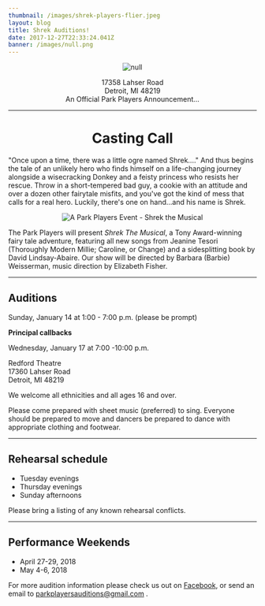 ```yaml
---
thumbnail: /images/shrek-players-flier.jpeg
layout: blog
title: Shrek Auditions!
date: 2017-12-27T22:33:24.041Z
banner: /images/null.png
---
```

<center>

![null](/images/park-players-logo-icon.png)

17358 Lahser Road\
Detroit, MI 48219\
An Official Park Players Announcement...  
***
# Casting Call

</center>

"Once upon a time, there was a little ogre named Shrek...." And thus begins the tale of an unlikely hero who finds himself on a life-changing journey alongside a wisecracking Donkey and a feisty princess who resists her rescue. Throw in a short-tempered bad guy, a cookie with an attitude and over a dozen other fairytale misfits, and you've got the kind of mess that calls for a real hero. Luckily, there's one on hand...and his name is Shrek.

<center>

![A Park Players Event - Shrek the Musical](/images/players-event-shrek.png)

</center>

The Park Players will present _Shrek The Musical_, a Tony Award-winning fairy tale adventure, featuring all new songs from Jeanine Tesori (Thoroughly Modern Millie; Caroline, or Change) and a sidesplitting book by David Lindsay-Abaire. Our show will be directed by Barbara (Barbie) Weisserman, music direction by Elizabeth Fisher. 

***

## Auditions

Sunday, January 14 at 1:00 - 7:00 p.m.  (please be prompt)

**Principal callbacks**

Wednesday, January 17 at 7:00 -10:00 p.m.

Redford Theatre \
17360 Lahser Road\
Detroit, MI 48219

We welcome all ethnicities and all ages 16 and over. 

Please come prepared with sheet music (preferred) to sing. Everyone should be prepared to move and dancers be prepared to dance with appropriate clothing and footwear.

***
## Rehearsal schedule

* Tuesday evenings
* Thursday evenings
* Sunday afternoons

Please bring a listing of any known rehearsal conflicts.
***

## Performance Weekends

* April 27-29, 2018
* May 4-6, 2018

For more audition information please check us out on [Facebook](https://www.facebook.com/ParkPlayersDetroit/), or send an email to parkplayersauditions@gmail.com.
